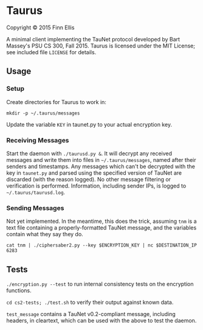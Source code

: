# Taurus

Copyright © 2015 Finn Ellis

A minimal client implementing the TauNet protocol developed by Bart Massey's PSU CS 300, Fall 2015. Taurus is licensed under the MIT License; see included file `LICENSE` for details.

## Usage

### Setup

Create directories for Taurus to work in:

```
mkdir -p ~/.taurus/messages
```

Update the variable `KEY` in taunet.py to your actual encryption key.

### Receiving Messages

Start the daemon with `./taurusd.py &`. It will decrypt any received messages and write them into files in `~/.taurus/messages`, named after their senders and timestamps. Any messages which can't be decrypted with the key in `taunet.py` and parsed using the specified version of TauNet are discarded (with the reason logged). No other message filtering or verification is performed. Information, including sender IPs, is logged to `~/.taurus/taurusd.log`.

### Sending Messages

Not yet implemented. In the meantime, this does the trick, assuming `tnm` is a text file containing a properly-formatted TauNet message, and the variables contain what they say they do.

```
cat tnm | ./ciphersaber2.py --key $ENCRYPTION_KEY | nc $DESTINATION_IP 6283
```

## Tests

`./encryption.py --test` to run internal consistency tests on the encryption functions.

`cd cs2-tests; ./test.sh` to verify their output against known data.

`test_message` contains a TauNet v0.2-compliant message, including headers, in cleartext, which can be used with the above to test the daemon.
